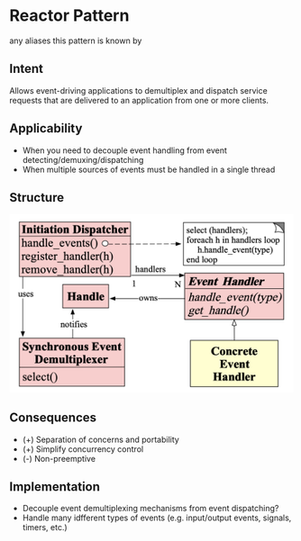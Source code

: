 # Reactor Pattern 
any aliases this pattern is known by

## Intent
Allows event-driving applications to demultiplex and dispatch service requests that are delivered to an application from one or more clients.

## Applicability
- When you need to decouple event handling from event detecting/demuxing/dispatching
- When multiple sources of events must be handled in a single thread

## Structure
![](../static/reactor.png)

## Consequences
- (+) Separation of concerns and portability 
- (+) Simplify concurrency control
- (-) Non-preemptive

## Implementation
- Decouple event demultiplexing mechanisms from event dispatching?
- Handle many idfferent types of events (e.g. input/output events, signals, timers, etc.)
